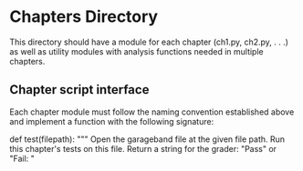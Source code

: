 # Chapters Directory

This directory should have a module for each chapter
(ch1.py, ch2.py, . . .) as well as utility modules with
analysis functions needed in multiple chapters.

## Chapter script interface

Each chapter module must follow the naming convention established above and
implement a function with the following signature:

def test(filepath):
  """
    Open the garageband file at the given file path.
    Run this chapter's tests on this file.
    Return a string for the grader:
      "Pass" or "Fail: <specific point of failure>"
      
